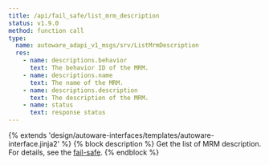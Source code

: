 ```yaml
---
title: /api/fail_safe/list_mrm_description
status: v1.9.0
method: function call
type:
  name: autoware_adapi_v1_msgs/srv/ListMrmDescription
  res:
    - name: descriptions.behavior
      text: The behavior ID of the MRM.
    - name: descriptions.name
      text: The name of the MRM.
    - name: descriptions.description
      text: The description of the MRM.
    - name: status
      text: response status
---
```


{% extends 'design/autoware-interfaces/templates/autoware-interface.jinja2' %}
{% block description %}
Get the list of MRM description.
For details, see the [fail-safe](../../../features/fail-safe.md).
{% endblock %}
